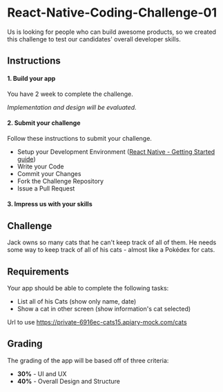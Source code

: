 # React-Native-Coding-Challenge-01

Us is looking for people who can build awesome products, so we created this challenge to test our candidates' overall developer skills.

## Instructions
#### 1. Build your app
You have 2 week to complete the challenge.


*Implementation and design will be evaluated.*
#### 2. Submit your challenge
Follow these instructions to submit your challenge.
* Setup your Development Environment ([React Native - Getting Started guide](https://facebook.github.io/react-native/docs/getting-started.html))
* Write your Code
* Commit your Changes
* Fork the Challenge Repository
* Issue a Pull Request


#### 3. Impress us with your skills

## Challenge
Jack owns so many cats that he can't keep track of all of them. He needs some way to keep track of all of his cats - almost like a Pokédex for cats.

## Requirements
Your app should be able to complete the following tasks:
* List all of his Cats (show only name, date)
* Show a cat in other screen (show information's cat selected)

Url to use https://private-6916ec-cats15.apiary-mock.com/cats

## Grading
The grading of the app  will be based off of three criteria:
* **30%** - UI and UX
* **40%** - Overall Design and Structure
